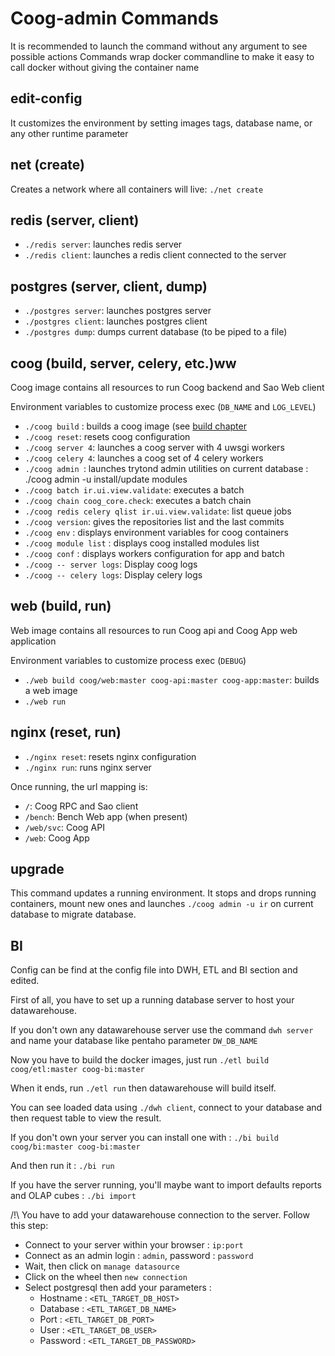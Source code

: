 # Coog-admin Commands

It is recommended to launch the command without any argument to see possible actions
Commands wrap docker commandline to make it easy to call docker without giving the container name

## edit-config

It customizes the environment by setting images tags, database name, or any other runtime parameter

## net (create)

Creates a network where all containers will live: `./net create`

## redis (server, client)

- `./redis server`: launches redis server
- `./redis client`: launches a redis client connected to the server

## postgres (server, client, dump)

- `./postgres server`: launches postgres server
- `./postgres client`: launches postgres client
- `./postgres dump`: dumps current database (to be piped to a file)

## coog (build, server, celery, etc.)ww

Coog image contains all resources to run Coog backend and Sao Web client

Environment variables to customize process exec (`DB_NAME` and `LOG_LEVEL`)

- `./coog build` : builds a coog image (see [build chapter](build)
- `./coog reset`: resets coog configuration
- `./coog server 4`: launches a coog server with 4 uwsgi workers
- `./coog celery 4`: launches a coog set of 4 celery workers
- `./coog admin `: launches trytond admin utilities on current database : 
./coog admin -u <modules separated by commas> install/update modules
- `./coog batch ir.ui.view.validate`: executes a batch
- `./coog chain coog_core.check`: executes a batch chain
- `./coog redis celery qlist ir.ui.view.validate`: list queue jobs
- `./coog version`: gives the repositories list and the last commits
- `./coog env` : displays environment variables for coog containers
- `./coog module list` : displays coog installed modules list
- `./coog conf` : displays workers configuration for app and batch
- `./coog -- server logs`: Display coog logs
- `./coog -- celery logs`: Display celery logs

## web (build, run)

Web image contains all resources to run Coog api and Coog App web application

Environment variables to customize process exec (`DEBUG`)

- `./web build coog/web:master coog-api:master coog-app:master`: builds a web image
- `./web run`

## nginx (reset, run)

- `./nginx reset`: resets nginx configuration
- `./nginx run`: runs nginx server

Once running, the url mapping is:
- `/`: Coog RPC and Sao client
- `/bench`: Bench Web app (when present)
- `/web/svc`: Coog API
- `/web`: Coog App

## upgrade

This command updates a running environment. It stops and drops running containers, mount new ones and launches `./coog admin -u ir` on current database to migrate database.

## BI

Config can be find at the config file into DWH, ETL and BI section and edited.

First of all, you have to set up a running database server to host your datawarehouse.

If you don't own any datawarehouse server use the command `dwh server` and name your database
like pentaho parameter `DW_DB_NAME`

Now you have to build the docker images, just run
`./etl build coog/etl:master coog-bi:master`

When it ends, run `./etl run` then datawarehouse will build itself.

You can see loaded data using `./dwh client`, connect to your database and then
request table to view the result.

If you don't own your server you can install one with :
`./bi build coog/bi:master coog-bi:master`

And then run it :
`./bi run`

If you have the server running, you'll maybe want to import defaults reports
and OLAP cubes : `./bi import`


/!\ You have to add your datawarehouse connection to the server. Follow this
step:
 - Connect to your server within your browser : `ip:port`
 - Connect as an admin login : `admin`, password : `password`
 - Wait, then click on `manage datasource`
 - Click on the wheel then `new connection`
 - Select postgresql then add your parameters :
    - Hostname : `<ETL_TARGET_DB_HOST>`
    - Database : `<ETL_TARGET_DB_NAME>`
    - Port : `<ETL_TARGET_DB_PORT>`
    - User : `<ETL_TARGET_DB_USER>`
    - Password : `<ETL_TARGET_DB_PASSWORD>`
